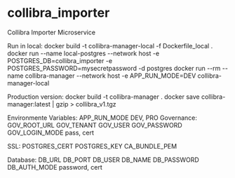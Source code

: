 # collibra_importer
Collibra Importer Microservice

Run in local:
docker build -t collibra-manager-local -f Dockerfile_local .
docker run --name local-postgres --network host -e POSTGRES_DB=collibra_importer -e POSTGRES_PASSWORD=mysecretpassword -d postgres
docker run --rm --name collibra-manager --network host -e APP_RUN_MODE=DEV collibra-manager-local


Production version:
docker build -t collibra-manager .
docker save collibra-manager:latest | gzip > collibra_v1.tgz


Environmente Variables:
APP_RUN_MODE DEV, PRO
Governance:
GOV_ROOT_URL
GOV_TENANT
GOV_USER
GOV_PASSWORD
GOV_LOGIN_MODE pass, cert

SSL:
POSTGRES_CERT
POSTGRES_KEY
CA_BUNDLE_PEM

Database:
DB_URL
DB_PORT
DB_USER
DB_NAME
DB_PASSWORD
DB_AUTH_MODE password, cert